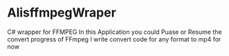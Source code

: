 # AlisffmpegWraper
C# wrapper for FFMPEG
In this Application you could Puase or Resume the convert progress of FFmpeg
I write convert code for any format to mp4 for now
